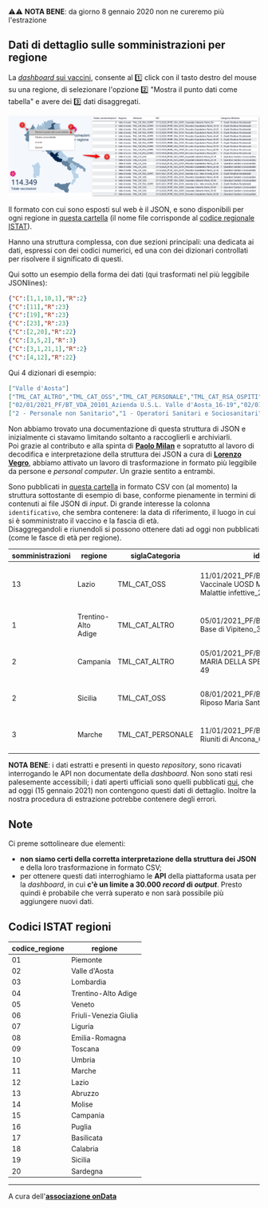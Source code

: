 ⚠⚠ **NOTA BENE**: da giorno 8 gennaio 2020 non ne cureremo più l'estrazione

## Dati di dettaglio sulle somministrazioni per regione

La [*dashboard* sui vaccini](https://app.powerbi.com/view?r=eyJrIjoiMzg4YmI5NDQtZDM5ZC00ZTIyLTgxN2MtOTBkMWM4MTUyYTg0IiwidCI6ImFmZDBhNzVjLTg2NzEtNGNjZS05MDYxLTJjYTBkOTJlNDIyZiIsImMiOjh9), consente al 1️⃣ click con il tasto destro del mouse su una regione, di selezionare l'opzione 2️⃣ "Mostra il punto dati come tabella" e avere dei 3️⃣ dati disaggregati.

![](../../risorse/dettagliRegioni.png)

Il formato con cui sono esposti sul web è il JSON, e sono disponibili per ogni regione in [questa cartella](https://github.com/ondata/covid19italia/tree/master/webservices/vaccini/processing/datiRegioni) (il nome file corrisponde al [codice regionale ISTAT](#codici-istat-regioni)).

Hanno una struttura complessa, con due sezioni principali: una dedicata ai dati, espressi con dei codici numerici, ed una con dei dizionari controllati per risolvere il significato di questi.

Qui sotto un esempio della forma dei dati (qui trasformati nel più leggibile JSONlines):

```json
{"C":[1,1,10,1],"R":2}
{"C":[11],"R":23}
{"C":[19],"R":23}
{"C":[23],"R":23}
{"C":[2,20],"R":22}
{"C":[3,5,2],"R":3}
{"C":[3,1,21,1],"R":2}
{"C":[4,12],"R":22}
```

Qui 4 dizionari di esempio:

```json
["Valle d'Aosta"]
["TML_CAT_ALTRO","TML_CAT_OSS","TML_CAT_PERSONALE","TML_CAT_RSA_OSPITI"]
["02/01/2021_PF/BT_VDA_20101_Azienda U.S.L. Valle d'Aosta_16-19","02/01/2021_PF/BT_VDA_20101_Azienda U.S.L. Valle d'Aosta_20-29","02/01/2021_PF/BT_VDA_20101_Azienda U.S.L. Valle d'Aosta_30-39","02/01/2021_PF/BT_VDA_20101_Azienda U.S.L. Valle d'Aosta_40-49","02/01/2021_PF/BT_VDA_20101_Azienda U.S.L. Valle d'Aosta_50-59","02/01/2021_PF/BT_VDA_20101_Azienda U.S.L. Valle d'Aosta_60-69","02/01/2021_PF/BT_VDA_20101_Azienda U.S.L. Valle d'Aosta_70-79","02/01/2021_PF/BT_VDA_20101_Azienda U.S.L. Valle d'Aosta_80-89","02/01/2021_PF/BT_VDA_20101_Azienda U.S.L. Valle d'Aosta_90+","27/12/2020_PF/BT_VDA_20001_Ospedale Umberto Parini_16-19","27/12/2020_PF/BT_VDA_20001_Ospedale Umberto Parini_20-29","27/12/2020_PF/BT_VDA_20001_Ospedale Umberto Parini_30-39","27/12/2020_PF/BT_VDA_20001_Ospedale Umberto Parini_40-49","27/12/2020_PF/BT_VDA_20001_Ospedale Umberto Parini_50-59","27/12/2020_PF/BT_VDA_20001_Ospedale Umberto Parini_60-69","27/12/2020_PF/BT_VDA_20001_Ospedale Umberto Parini_70-79","27/12/2020_PF/BT_VDA_20001_Ospedale Umberto Parini_80-89","27/12/2020_PF/BT_VDA_20001_Ospedale Umberto Parini_90+","31/12/2020_PF/BT_VDA_20101_Presodio Ospedaliero Parini_16-19","31/12/2020_PF/BT_VDA_20101_Presodio Ospedaliero Parini_20-29","31/12/2020_PF/BT_VDA_20101_Presodio Ospedaliero Parini_30-39","31/12/2020_PF/BT_VDA_20101_Presodio Ospedaliero Parini_40-49","31/12/2020_PF/BT_VDA_20101_Presodio Ospedaliero Parini_50-59","31/12/2020_PF/BT_VDA_20101_Presodio Ospedaliero Parini_60-69","31/12/2020_PF/BT_VDA_20101_Presodio Ospedaliero Parini_70-79","31/12/2020_PF/BT_VDA_20101_Presodio Ospedaliero Parini_80-89","31/12/2020_PF/BT_VDA_20101_Presodio Ospedaliero Parini_90+"]
["2 - Personale non Sanitario","1 - Operatori Sanitari e Sociosanitari","3 - Ospiti Strutture Residenziali"]
```

Non abbiamo trovato una documentazione di questa struttura di JSON e inizialmente ci stavamo limitando soltanto a raccoglierli e archiviarli.<br>
Poi grazie al contributo e alla spinta di [**Paolo Milan**](https://twitter.com/OpencovidM) e sopratutto al lavoro di decodifica e interpretazione della struttura dei JSON a cura di [**Lorenzo Vegro**](https://twitter.com/ProcessNamed), abbiamo attivato un lavoro di trasformazione in formato più leggibile da persone e *personal computer*. Un grazie sentito a entrambi.

Sono pubblicati in [questa cartella](./) in formato CSV con (al momento) la struttura sottostante di esempio di base, conforme pienamente in termini di contenuti ai file JSON di *input*. Di grande interesse la colonna `identificativo`, che sembra contenere: la data di riferimento, il luogo in cui si è somministrato il vaccino e la fascia di età.<br>
Disaggregandoli e riunendoli si possono ottenere dati ad oggi non pubblicati (come le fasce di età per regione).

| somministrazioni | regione | siglaCategoria | identificativo | categoria | codice_regione | data | vaccino | punto | classeEta | siglaRegione | NUTS2 |
| --- | --- | --- | --- | --- | --- | --- | --- | --- | --- | --- | --- |
| 13 | Lazio | TML_CAT_OSS | 11/01/2021_PF/BT_LAZ_120920_Centro Vaccinale UOSD Medicina del Lavoro - UOC Malattie infettive_20-29 | 1 - Operatori Sanitari e Sociosanitari | 12 | 2021-01-11 | PF/BT | 120920_Centro Vaccinale UOSD Medicina del Lavoro - UOC Malattie infettive | 20-29 | LAZ | ITI4 |
| 1 | Trentino-Alto Adige | TML_CAT_ALTRO | 05/01/2021_PF/BT_PAB_41006_Ospedale di Base di Vipiteno_30-39 | 2 - Personale non Sanitario | 04 | 2021-01-05 | PF/BT | 41006_Ospedale di Base di Vipiteno | 30-39 | PAB | ITH1 |
| 2 | Campania | TML_CAT_ALTRO | 05/01/2021_PF/BT_CAM_15016600_P.O. S. MARIA DELLA SPERANZA BATTIPAGLIA_40-49 | 2 - Personale non Sanitario | 15 | 2021-01-05 | PF/BT | 15016600_P.O. S. MARIA DELLA SPERANZA BATTIPAGLIA | 40-49 | CAM | ITF3 |
| 2 | Sicilia | TML_CAT_OSS | 08/01/2021_PF/BT_SIC_19020770_Casa di Riposo Maria Santissima - Comiso_60-69 | 1 - Operatori Sanitari e Sociosanitari | 19 | 2021-01-08 | PF/BT | 19020770_Casa di Riposo Maria Santissima - Comiso | 60-69 | SIC | ITG1 |
| 3 | Marche | TML_CAT_PERSONALE | 11/01/2021_PF/BT_MAR_11090501_Az.Osp. Riuniti di Ancona_60-69 | 2 - Personale non Sanitario | 11 | 2021-01-11 | PF/BT | 11090501_Az.Osp. Riuniti di Ancona | 60-69 | MAR | ITI3 |

**NOTA BENE**: i dati estratti e presenti in questo *repository*, sono ricavati interrogando le API non documentate della *dashboard*. Non sono stati resi palesemente accessibili; i dati aperti ufficiali sono quelli pubblicati [qui](https://github.com/italia/covid19-opendata-vaccini), che ad oggi (15 gennaio 2021) non contengono questi dati di dettaglio. Inoltre la nostra procedura di estrazione potrebbe contenere degli errori.

## Note

Ci preme sottolineare due elementi:

- **non siamo certi della corretta interpretazione della struttura dei JSON** e della loro trasformazione in formato CSV;
- per ottenere questi dati interroghiamo le **API** della piattaforma usata per la *dashboard*, in cui **c'è un limite a 30.000 *record* di *output***. Presto quindi è probabile che verrà superato e non sarà possibile più aggiungere nuovi dati.


## Codici ISTAT regioni

| codice_regione | regione |
| --- | --- |
| 01 | Piemonte |
| 02 | Valle d'Aosta |
| 03 | Lombardia |
| 04 | Trentino-Alto Adige |
| 05 | Veneto |
| 06 | Friuli-Venezia Giulia |
| 07 | Liguria |
| 08 | Emilia-Romagna |
| 09 | Toscana |
| 10 | Umbria |
| 11 | Marche |
| 12 | Lazio |
| 13 | Abruzzo |
| 14 | Molise |
| 15 | Campania |
| 16 | Puglia |
| 17 | Basilicata |
| 18 | Calabria |
| 19 | Sicilia |
| 20 | Sardegna |

---

A cura dell'[**associazione onData**](https://ondata.it/)
